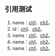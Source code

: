 
## 引用测试
1. name：[ch1](../1/a.md#name1)、[ch2](../1/a.md#name2)。
2. id：[ch1](../1/a.md#id1)、[ch2](../1/a.md#id2)。
3. name：[ch1](../../1/a.md#name1)、[ch2](../../1/a.md#name2)。
4. name：[ch1](../../1/北京/a.md#name1)、[ch2](../../1/北京/a.md#name2)。
5. name：[ch1](../../1/上海/b.md#name1)、[ch2](../../1/上海/b.md#name2)。